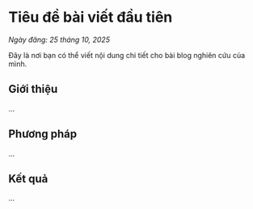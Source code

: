 # Tiêu đề bài viết đầu tiên

*Ngày đăng: 25 tháng 10, 2025*

Đây là nơi bạn có thể viết nội dung chi tiết cho bài blog nghiên cứu của mình.

## Giới thiệu

...

## Phương pháp

...

## Kết quả

...
